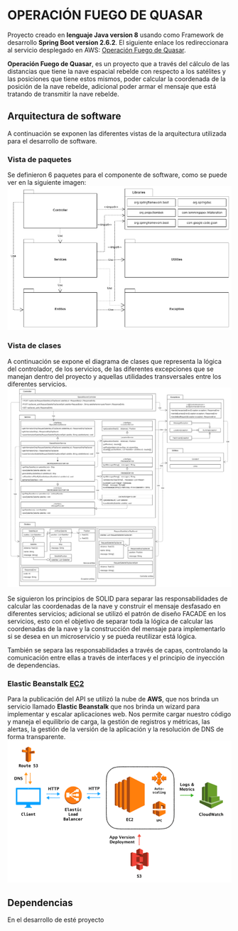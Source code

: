 # OPERACIÓN FUEGO DE QUASAR

Proyecto creado en **lenguaje Java version 8** usando como Framework de desarrollo **Spring Boot version 2.6.2**.
El siguiente enlace los redireccionara al servicio desplegado en AWS: [Operación Fuego de Quasar](http://quasarfireoperation-env.eba-8iabjmhj.us-east-1.elasticbeanstalk.com/swagger-ui/index.html).

**Operación Fuego de Quasar**, es un proyecto que a través del cálculo de las distancias que tiene la nave espacial rebelde con respecto a los satélites y las posiciones que tiene estos mismos, poder calcular la coordenada de la posición de la nave rebelde, adicional poder armar el mensaje que está tratando de transmitir la nave rebelde. 

## Arquitectura de software

A continuación se exponen las diferentes vistas de la arquitectura utilizada para el desarrollo de software.
### Vista de paquetes
Se definieron 6 paquetes para el componente de software, como se puede ver en la siguiente imagen:
![PackageViewImage](https://github.com/Hrunner31/quasar-fire-operation/blob/dev/documentation/img/packageView-img.png?raw=true)

### Vista de clases
A continuación se expone el diagrama de clases que representa la lógica del controlador, de los servicios, de las diferentes excepciones que se manejan dentro del proyecto y aquellas utilidades transversales entre los diferentes servicios.
![ClassViewImage](https://github.com/Hrunner31/quasar-fire-operation/blob/dev/documentation/img/classView-img.png?raw=true)

Se siguieron los principios de SOLID para separar las responsabilidades de calcular las coordenadas de la nave y construir el mensaje desfasado en diferentes servicios; adicional se utilizó el patrón de diseño FACADE en los servicios, esto con el objetivo de separar toda la lógica de calcular las coordenadas de la nave y la construcción del mensaje para implementarlo si se desea en un microservicio y se pueda reutilizar está lógica.

También se separa las responsabilidades a través de capas, controlando la comunicación entre ellas a través de interfaces y el principio de inyección de dependencias.

### Elastic Beanstalk [EC2](https://aws.amazon.com/ec2)
Para la publicación del API se utilizó la nube de **AWS**, que nos brinda un servicio llamado **Elastic Beanstalk** que nos brinda un wizard para implementar y escalar aplicaciones web. Nos permite cargar nuestro código y maneja el equilibrio de carga, la gestión de registros y métricas, las alertas, la gestión de la versión de la aplicación y la resolución de DNS de forma transparente.
![ElasticBeanstalk](https://github.com/Hrunner31/quasar-fire-operation/blob/dev/documentation/img/elasticBeanstlk-img.png?raw=true)


## Dependencias

En el desarrollo de esté proyecto 
